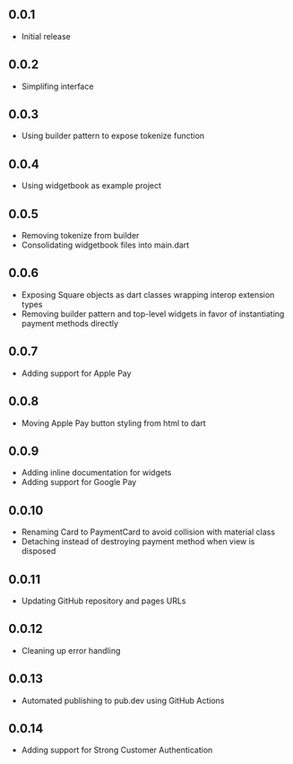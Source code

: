 ## 0.0.1

* Initial release

## 0.0.2

* Simplifing interface

## 0.0.3

* Using builder pattern to expose tokenize function

## 0.0.4

* Using widgetbook as example project

## 0.0.5

* Removing tokenize from builder
* Consolidating widgetbook files into main.dart

## 0.0.6

* Exposing Square objects as dart classes wrapping interop extension types
* Removing builder pattern and top-level widgets in favor of instantiating payment methods directly

## 0.0.7

* Adding support for Apple Pay

## 0.0.8

* Moving Apple Pay button styling from html to dart

## 0.0.9

* Adding inline documentation for widgets
* Adding support for Google Pay

## 0.0.10

* Renaming Card to PaymentCard to avoid collision with material class
* Detaching instead of destroying payment method when view is disposed

## 0.0.11

* Updating GitHub repository and pages URLs

## 0.0.12

* Cleaning up error handling

## 0.0.13

* Automated publishing to pub.dev using GitHub Actions

## 0.0.14

* Adding support for Strong Customer Authentication
